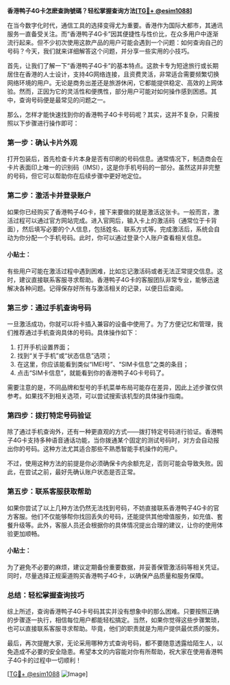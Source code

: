 **香港鸭子4G卡怎麽查詢號碼？轻松掌握查询方法[[TG💪+ @esim1088](https://t.me/s/esim1088)]**

在当今数字化时代，通信工具的选择变得尤为重要。香港作为国际大都市，其通讯服务一直备受关注。而“香港鸭子4G卡”因其便捷性与性价比，在众多用户中逐渐流行起来。但不少初次使用这款产品的用户可能会遇到一个问题：如何查询自己的号码？今天，我们就来详细解答这个问题，并分享一些实用的小技巧。

首先，让我们了解一下“香港鸭子4G卡”的基本特点。这款卡专为短途旅行或长期居住在香港的人士设计，支持4G网络连接，且资费灵活，非常适合需要频繁切换网络环境的用户。无论是商务出差还是旅游休闲，它都能提供稳定、高效的上网体验。然而，正因为它的灵活性和便携性，部分用户可能对如何操作感到困惑。其中，查询号码便是最常见的问题之一。

那么，怎样才能快速找到你的香港鸭子4G卡号码呢？其实，这并不复杂，只需按照以下步骤进行操作即可：

### **第一步：确认卡片外观**
打开包装后，首先检查卡片本身是否有印刷的号码信息。通常情况下，制造商会在卡片表面印上唯一的识别码（IMSI），这是你手机号码的一部分。虽然这并非完整的号码，但它可以帮助你在后续步骤中更好地定位。

### **第二步：激活卡并登录账户**
如果你已经购买了香港鸭子4G卡，接下来要做的就是激活这张卡。一般而言，激活过程可以通过官方网站完成。进入官网后，输入卡上的激活码（通常位于卡背面），然后填写必要的个人信息，包括姓名、联系方式等。完成激活后，系统会自动为你分配一个手机号码。此时，你可以通过登录个人账户查看相关信息。

#### **小贴士：**
有些用户可能在激活过程中遇到困难，比如忘记激活码或者无法正常提交信息。这时，建议直接联系客服寻求帮助。香港鸭子4G卡的客服团队非常专业，能够迅速解决各种问题。记得保存好所有与激活相关的记录，以便日后查阅。

### **第三步：通过手机查询号码**
一旦激活成功，你就可以将卡插入兼容的设备中使用了。为了方便记忆和管理，我们推荐通过手机查询具体的号码。具体操作如下：
1. 打开手机设置界面；
2. 找到“关于手机”或“状态信息”选项；
3. 在这里，你应该能看到类似“IMEI号”、“SIM卡信息”之类的条目；
4. 点击“SIM卡信息”，就能看到你的香港鸭子4G卡号码了。

需要注意的是，不同品牌和型号的手机菜单布局可能存在差异，因此上述步骤仅供参考。如果找不到相关选项，可以尝试搜索该机型的具体操作指南。

### **第四步：拨打特定号码验证**
除了通过手机查询外，还有一种更直观的方式——拨打特定号码进行验证。香港鸭子4G卡支持多种语音通话功能，当你拨通某个固定的测试号码时，对方会自动报出你的号码。这种方法尤其适合那些不熟悉智能手机操作的用户。

不过，使用这种方法的前提是你必须确保卡内余额充足，否则可能会导致失败。因此，在尝试之前，最好先确认账户状态是否正常。

### **第五步：联系客服获取帮助**
如果你尝试了以上几种方法仍然无法找到号码，不妨直接联系香港鸭子4G卡的官方客服。他们不仅能够帮你找回丢失的号码，还能提供其他增值服务，如充值、套餐升级等。此外，客服人员还会根据你的具体情况提出合理的建议，让你的使用体验更加顺畅。

#### **小贴士：**
为了避免不必要的麻烦，建议定期备份重要数据，并妥善保管激活码等相关凭证。同时，尽量选择正规渠道购买香港鸭子4G卡，以确保产品质量和服务保障。

### **总结：轻松掌握查询技巧**
综上所述，查询香港鸭子4G卡号码其实并没有想象中的那么困难。只要按照正确的步骤逐一执行，相信每位用户都能轻松搞定。当然，如果你觉得这些步骤繁琐，也可以直接联系客服寻求帮助。毕竟，他们的职责就是为用户提供最优质的服务。

最后，再次提醒大家，无论采用哪种方式查询号码，都不要随意透露给陌生人，以免造成不必要的安全隐患。希望本文的内容能对你有所帮助，祝大家在使用香港鸭子4G卡的过程中一切顺利！

[[TG💪+ @esim1088](https://t.me/s/esim1088) ![Image](https://i.postimg.cc/4NQfJmqS/Snipaste-2025-05-13-00-14-12.png)]